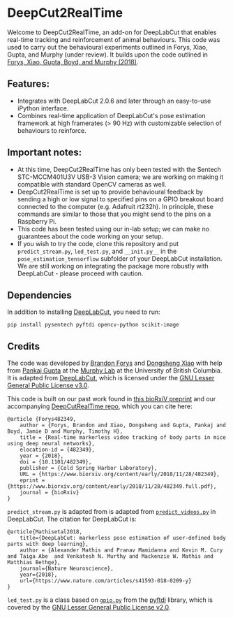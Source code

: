 # DeepCut2RealTime
Welcome to DeepCut2RealTime, an add-on for DeepLabCut that enables real-time tracking
and reinforcement of animal behaviours. This code was used to carry out the behavioural experiments outlined
in Forys, Xiao, Gupta, and Murphy (under review). It builds upon the code outlined in [Forys, Xiao, Gupta,
Boyd, and Murphy (2018)](https://doi.org/10.1101/482349).

## Features:
- Integrates with DeepLabCut 2.0.6 and later through an easy-to-use iPython interface.
- Combines real-time application of DeepLabCut's pose estimation framework at high
framerates (> 90 Hz) with customizable selection of behaviours to reinforce.

## Important notes:
- At this time, DeepCut2RealTime has only been tested with the Sentech STC-MCCM401U3V USB-3 Vision camera; we are
working on making it compatible with standard OpenCV cameras as well.
- DeepCut2RealTime is set up to provide behavioural feedback by sending a high or low
signal to specified pins on a GPIO breakout board connected to the computer (e.g. Adafruit rt232h). In
principle, these commands are similar to those that you might send to the pins on a Raspberry Pi.
- This code has been tested using our in-lab setup; we can make no guarantees about the code working on
your setup.
- If you wish to try the code, clone this repository and put `predict_stream.py`, `led_test.py`, and `__init.py__` in the `pose_estimation_tensorflow` subfolder
of your DeepLabCut installation. We are still working on integrating the package more robustly with DeepLabCut - please proceed with caution.

## Dependencies
In addition to installing [DeepLabCut](https://github.com/AlexEMG/DeepLabCut/blob/master/docs/installation.md), you need
to run:
```text
pip install pysentech pyftdi opencv-python scikit-image
```

## Credits
The code was developed by [Brandon Forys](https://github.com/bf777) and [Dongsheng Xiao](https://github.com/DongshengXiao)
with help from [Pankaj Gupta](https://github.com/pankajkgupta) at the [Murphy Lab](https://murphylab.med.ubc.ca/) 
at the University of British Columbia. It is adapted from [DeepLabCut](https://github.com/AlexEMG/DeepLabCut), which is
licensed under the [GNU Lesser General Public License v3.0](https://github.com/AlexEMG/DeepLabCut/blob/master/LICENSE).

This code is built on our past work found in [this bioRxiV preprint](https://doi.org/10.1101/482349)
and our accompanying [DeepCutRealTime repo](https://github.com/bf777/DeepCutRealTime), which you can cite here:
```text
@article {Forys482349,
	author = {Forys, Brandon and Xiao, Dongsheng and Gupta, Pankaj and Boyd, Jamie D and Murphy, Timothy H},
	title = {Real-time markerless video tracking of body parts in mice using deep neural networks},
	elocation-id = {482349},
	year = {2018},
	doi = {10.1101/482349},
	publisher = {Cold Spring Harbor Laboratory},
	URL = {https://www.biorxiv.org/content/early/2018/11/28/482349},
	eprint = {https://www.biorxiv.org/content/early/2018/11/28/482349.full.pdf},
	journal = {bioRxiv}
}
```

`predict_stream.py` is adapted from is adapted from [`predict_videos.py`](https://github.com/AlexEMG/DeepLabCut/blob/master/deeplabcut/pose_estimation_tensorflow/predict_videos.py)
 in DeepLabCut. The citation for DeepLabCut is:
```text
@article{Mathisetal2018,
    title={DeepLabCut: markerless pose estimation of user-defined body parts with deep learning},
    author = {Alexander Mathis and Pranav Mamidanna and Kevin M. Cury and Taiga Abe  and Venkatesh N. Murthy and Mackenzie W. Mathis and Matthias Bethge},
    journal={Nature Neuroscience},
    year={2018},
    url={https://www.nature.com/articles/s41593-018-0209-y}
}
```

`led_test.py` is a class based on [`gpio.py`](https://github.com/eblot/pyftdi/blob/master/pyftdi/tests/gpio.py) from
 the [pyftdi](https://github.com/eblot/pyftdi) library, which is covered by the [GNU Lesser General Public License v2.0](https://eblot.github.io/pyftdi/license.html).